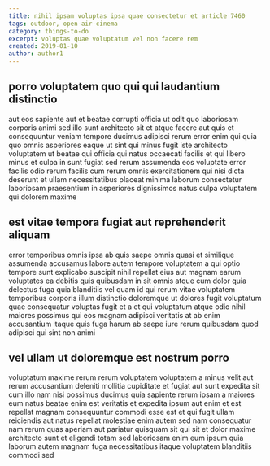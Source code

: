 ```yaml
---
title: nihil ipsam voluptas ipsa quae consectetur et article 7460
tags: outdoor, open-air-cinema
category: things-to-do
excerpt: voluptas quae voluptatum vel non facere rem
created: 2019-01-10
author: author1
---
```


## porro voluptatem quo qui qui laudantium distinctio

aut eos sapiente aut et beatae corrupti officia ut odit quo laboriosam corporis animi sed illo sunt architecto sit et atque facere aut quis et consequuntur veniam tempore ducimus adipisci rerum error enim qui quia quo omnis asperiores eaque ut sint qui minus fugit iste architecto voluptatem ut beatae qui officia qui natus occaecati facilis et qui libero minus et culpa in sunt fugiat sed rerum assumenda eos voluptate error facilis odio rerum facilis cum rerum omnis exercitationem qui nisi dicta deserunt et ullam necessitatibus placeat minima laborum consectetur laboriosam praesentium in asperiores dignissimos natus culpa voluptatem qui dolorem maxime

## est vitae tempora fugiat aut reprehenderit aliquam

error temporibus omnis ipsa ab quis saepe omnis quasi et similique assumenda accusamus labore autem tempore voluptatem a qui optio tempore sunt explicabo suscipit nihil repellat eius aut magnam earum voluptates ea debitis quis quibusdam in sit omnis atque cum dolor quia delectus fuga quia blanditiis vel quam id qui rerum vitae voluptatem temporibus corporis illum distinctio doloremque ut dolores fugit voluptatum quae consequatur voluptas fugit et a et qui voluptatum atque odio nihil maiores possimus qui eos magnam adipisci veritatis at ab enim accusantium itaque quis fuga harum ab saepe iure rerum quibusdam quod adipisci qui sint non animi

## vel ullam ut doloremque est nostrum porro

voluptatum maxime rerum rerum voluptatem voluptatem a minus velit aut rerum accusantium deleniti mollitia cupiditate et fugiat aut sunt expedita sit cum illo nam nisi possimus ducimus quia sapiente rerum ipsam a maiores eum natus beatae enim est veritatis et expedita ipsum aut enim et est repellat magnam consequuntur commodi esse est et qui fugit ullam reiciendis aut natus repellat molestiae enim autem sed nam consequatur nam rerum quas aperiam aut pariatur quisquam sit qui sit et dolor maxime architecto sunt et eligendi totam sed laboriosam enim eum ipsum quia laborum autem magnam fuga necessitatibus itaque voluptatem blanditiis commodi sed

